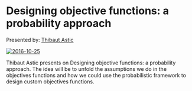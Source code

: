# Designing objective functions: a probability approach

Presented by: [Thibaut Astic](github.com/thast)

[![2016-10-25](https://img.youtube.com/vi/BRC4MqRhdU8/0.jpg)](https://youtu.be/BRC4MqRhdU8)

Thibaut Astic presents on Designing objective functions: a probability approach. The idea will be to unfold the assumptions we do in the objectives functions and how we could use the probabilistic framework to design custom objectives functions.
